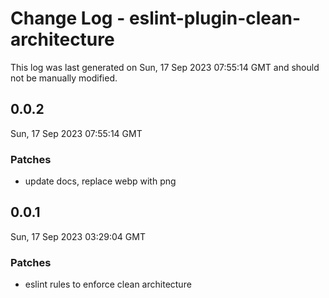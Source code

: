 # Change Log - eslint-plugin-clean-architecture

This log was last generated on Sun, 17 Sep 2023 07:55:14 GMT and should not be manually modified.

## 0.0.2
Sun, 17 Sep 2023 07:55:14 GMT

### Patches

- update docs, replace webp with png

## 0.0.1
Sun, 17 Sep 2023 03:29:04 GMT

### Patches

- eslint rules to enforce clean architecture

